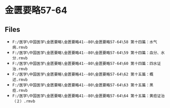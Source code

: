 # 金匮要略57-64

## Files

- `F:/医学\中国医学\金匮要略\金匮要略41--80\金匮要略57-64\58 第十四篇：水气病.rmvb`
- `F:/医学\中国医学\金匮要略\金匮要略41--80\金匮要略57-64\59 第十四篇：血分、水分.rmvb`
- `F:/医学\中国医学\金匮要略\金匮要略41--80\金匮要略57-64\60 第十四篇：四水证治.rmvb`
- `F:/医学\中国医学\金匮要略\金匮要略41--80\金匮要略57-64\62 第十五篇：概述.rmvb`
- `F:/医学\中国医学\金匮要略\金匮要略41--80\金匮要略57-64\63 第十五篇：黑疸.rmvb`
- `F:/医学\中国医学\金匮要略\金匮要略41--80\金匮要略57-64\64 第十五篇：黄疸证治（２）.rmvb`

